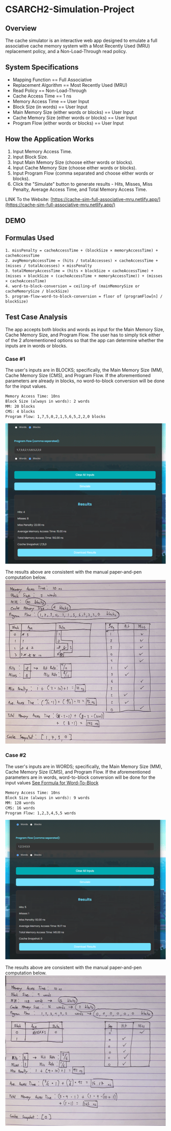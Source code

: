 # CSARCH2-Simulation-Project
## Overview
The cache simulator is an interactive web app designed to emulate a full associative cache memory system with a Most Recently Used (MRU) replacement policy, and a Non-Load-Through read policy.

## System Specifications
* Mapping Function == Full Associative
* Replacement Algorithm == Most Recently Used (MRU)
* Read Policy == Non-Load-Through
* Cache Access Time == 1 ns
* Memory Access Time == User Input
* Block Size (in words) == User Input
* Main Memory Size (either words or blocks) == User Input
* Cache Memory Size (either words or blocks) == User Input
* Program Flow (either words or blocks) == User Input

## How the Application Works
1. Input Memory Access Time.
2. Input Block Size.
3. Input Main Memory Size (choose either words or blocks).
4. Input Cache Memory Size (choose either words or blocks).
5. Input Program Flow (comma separated and choose either words or blocks).
6. Click the "Simulate" button to generate results - Hits, Misses, Miss Penalty, Average Access Time, and Total Memory Access Time.

LINK To the Website: [https://cache-sim-full-associative-mru.netlify.app/](https://cache-sim-full-associative-mru.netlify.app/)

## DEMO

## Formulas Used

    1. missPenalty = cacheAccessTime + (blockSize × memoryAccessTime) + cacheAccessTime
    2. avgMemoryAccessTime = (hits / totalAccesses) × cacheAccessTime + (misses / totalAccesses) × missPenalty
    3. totalMemoryAccessTime = (hits × blockSize × cacheAccessTime) + (misses × blockSize × (cacheAccessTime + memoryAccessTime)) + (misses × cacheAccessTime)
    4. word-to-block-conversion = ceiling-of (mainMemorySize or cacheMemorySize / blockSize)
    5. program-flow-word-to-block-conversion = floor of (programFlow[n] / blockSize)

## Test Case Analysis
The app accepts both blocks and words as input for the Main Memory Size, Cache Memory Size, and Program Flow. The user has to simply tick either of the 2 aforementioned options so that the app can determine whether the inputs are in words or blocks.

### Case #1
The user's inputs are in BLOCKS; specifically, the Main Memory Size (MM), Cache Memory Size (CMS), and Program Flow. If the aforementioned parameters are already in blocks, no word-to-block conversion will be done for the input values.

    Memory Access Time: 10ns
    Block Size (always in words): 2 words
    MM: 20 blocks
    CMS: 4 blocks
    Program Flow: 1,7,5,0,2,1,5,6,5,2,2,0 blocks

![Output-01](essential-imgs/Output-01.png)

The results above are consistent with the manual paper-and-pen computation below.
![Test-Case-01](essential-imgs/Test-Case-01.jpeg)

### Case #2
The user's inputs are in WORDS; specifically, the Main Memory Size (MM), Cache Memory Size (CMS), and Program Flow. If the aforementioned parameters are in words, word-to-block conversion will be done for the input values [See Formula for Word-To-Block](#formulas-used)


    Memory Access Time: 10ns
    Block Size (always in words): 9 words
    MM: 128 words
    CMS: 16 words
    Program Flow: 1,2,3,4,5,5 words

![Output-02](essential-imgs/Output-02.png)

The results above are consistent with the manual paper-and-pen computation below.
![Test-Case-02](essential-imgs/Test-Case-02.jpeg)
